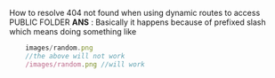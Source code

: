 How to resolve 404 not found when using dynamic routes to access PUBLIC FOLDER
**ANS** : Basically it happens  because of prefixed slash which means doing something like 
```js
	images/random.png 
	//the above will not work 
	/images/random.png //will work
```
